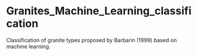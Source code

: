 # Granites_Machine_Learning_classification
Classification of granite types proposed by Barbarin (1999) based on machine learning.
